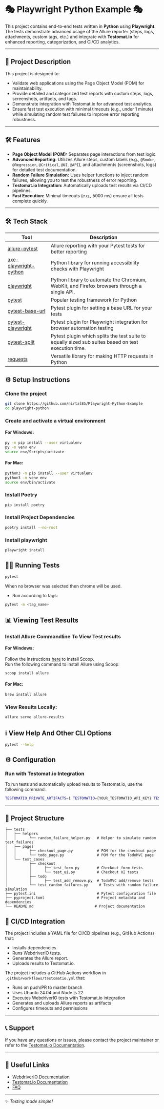 # 🎭 Playwright Python Example 🎭

This project contains end-to-end tests written in **Python** using **Playwright**. The tests demonstrate advanced usage of the Allure reporter (steps, logs, attachments, custom tags, etc.) and integrate with **Testomat.io** for enhanced reporting, categorization, and CI/CD analytics.

---

## 🚀 Project Description

This project is designed to:

- Validate web applications using the Page Object Model (POM) for maintainability.
- Provide detailed and categorized test reports with custom steps, logs, screenshots, artifacts, and tags.
- Demonstrate integration with Testomat.io for advanced test analytics.
- Ensure fast test execution with minimal timeouts (e.g., under 1 minute) while simulating random test failures to improve error reporting robustness.

---

## 🛠️ Features

- **Page Object Model (POM):** Separates page interactions from test logic.
- **Advanced Reporting:** Utilizes Allure steps, custom labels (e.g., `@Smoke`, `@Regression`, `@Critical`, `@UI`, `@API`), and attachments (screenshots, logs) for detailed test documentation.
- **Random Failure Simulation:** Uses helper functions to inject random failures, allowing you to test the robustness of error reporting.
- **Testomat.io Integration:** Automatically uploads test results via CI/CD pipelines.
- **Fast Execution:** Minimal timeouts (e.g., 5000 ms) ensure all tests complete quickly.

---
## 🛠️ Tech Stack

| Tool                                                                     | Description                                                                                         |
|--------------------------------------------------------------------------|-----------------------------------------------------------------------------------------------------|
| [allure-pytest](https://pypi.org/project/allure-pytest/)                 | Allure reporting with your Pytest tests for better reporting                                        |
| [axe-playwright-python](https://pypi.org/project/axe-playwright-python/) | Python library for running accessibility checks with Playwright                                     |
| [playwright](https://pypi.org/project/playwright/)                       | Python library to automate the Chromium, WebKit, and Firefox browsers through a single API.         |
| [pytest](https://pypi.org/project/pytest/)                               | Popular testing framework for Python                                                                |
| [pytest-base-url](https://pypi.org/project/pytest-base-url/)             | Pytest plugin for setting a base URL for your tests                                                 |
| [pytest-playwright](https://pypi.org/project/pytest-playwright/)         | Pytest plugin for Playwright integration for browser automation testing                             |
| [pytest-split](https://pypi.org/project/pytest-split/)                   | Pytest plugin which splits the test suite to equally sized sub suites based on test execution time. |
| [requests](https://pypi.org/project/requests/)                           | Versatile library for making HTTP requests in Python                                                |

## ⚙️ Setup Instructions

### Clone the project

```bash
git clone https://github.com/nirtal85/Playwright-Python-Example
cd playwright-python
```

### Create and activate a virtual environment

#### For Windows:
```bash
py -m pip install --user virtualenv
py -m venv env
source env/Scripts/activate
```

#### For Mac:
```bash
python3 -m pip install --user virtualenv
python3 -m venv env
source env/bin/activate
```

### Install Poetry

```bash
pip install poetry
```

### Install Project Dependencies

```bash
poetry install --no-root
```

### Install playwright

```bash
playwright install
```

## 🏃‍♂️ Running Tests

```bash
pytest
```

When no browser was selected then chrome will be used.

* Run according to tags:

```bash
pytest -m <tag_name>
```

## 📊 Viewing Test Results

### Install Allure Commandline To View Test results

#### For Windows:

Follow the instructions [here](https://scoop.sh/) to install Scoop.<br>
Run the following command to install Allure using Scoop:

```bash
scoop install allure
```

#### For Mac:

```bash
brew install allure
```

### View Results Locally:

```bash
allure serve allure-results
```
## ℹ️ View Help And Other CLI Options

```bash
pytest --help
```
## ⚙️ Configuration

### Run with Testomat.io Integration

To run tests and automatically upload results to Testomat.io, use the following command:


```bash
TESTOMATIO_PRIVATE_ARTIFACTS=1 TESTOMATIO={YOUR_TESTOMATIO_API_KEY} TESTOMATIO_ENV="windows, Chrome" pytest --testomatio report
```

---

## 📄 Project Structure

```plaintext
├── tests
│   ├── helpers
│   │      └── random_failure_helper.py   # Helper to simulate random test failures
│   ├── pages
│   │      ├── checkout_page.py           # POM for the checkout page
│   │      └── todo_page.py               # POM for the TodoMVC page
│   └── test_cases
│          ├── checkout
│          │      ├── test_form.py        # Checkout form tests
│          │      └── test_ui.py          # Checkout UI tests
│          ├── todo
│          │      ├── test_add_remove.py  # TodoMVC add/remove tests
│          └── test_random_failures.py     # Tests with random failure simulation
├── pytest.ini                            # Pytest configuration file
├── pyproject.toml                        # Project metadata and dependencies
└── README.md                            # Project documentation
```

## 🧪 CI/CD Integration

The project includes a YAML file for CI/CD pipelines (e.g., GitHub Actions) that:

- Installs dependencies.
- Runs WebdriverIO tests.
- Generates the Allure report.
- Uploads results to Testomat.io.

The project includes a GitHub Actions workflow in `.github/workflows/testomatio.yml` that:

- Runs on push/PR to master branch
- Uses Ubuntu 24.04 and Node.js 22
- Executes WebdriverIO tests with Testomat.io integration
- Generates and uploads Allure reports as artifacts
- Configures timeouts and permissions

---

## 📞 Support

If you have any questions or issues, please contact the project maintainer or refer to the [Testomat.io Documentation](https://help.testomat.io/).

---

## 🔗 Useful Links

- [WebdriverIO Documentation](https://webdriver.io/docs/gettingstarted/)
- [Testomat.io Documentation](https://help.testomat.io/)
- [FAQ](https://help.testomat.io/faq)

---

✨ *Testing made simple!*


